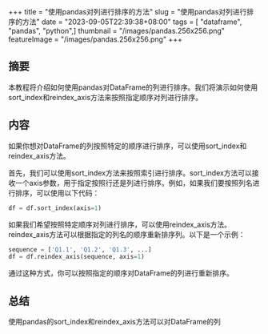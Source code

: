 +++
title = "使用pandas对列进行排序的方法"
slug = "使用pandas对列进行排序的方法"
date = "2023-09-05T22:39:38+08:00"
tags = [ "dataframe", "pandas", "python",]
thumbnail = "/images/pandas.256x256.png"
featureImage = "/images/pandas.256x256.png"
+++


## 摘要
本教程将介绍如何使用pandas对DataFrame的列进行排序。我们将演示如何使用sort_index和reindex_axis方法来按照指定顺序对列进行排序。

## 内容
如果你想对DataFrame的列按照特定的顺序进行排序，可以使用sort_index和reindex_axis方法。

首先，我们可以使用sort_index方法来按照索引进行排序。sort_index方法可以接收一个axis参数，用于指定按照行还是列进行排序。例如，如果我们要按照列名进行排序，可以使用以下代码：

```python
df = df.sort_index(axis=1)
```

如果我们希望按照特定顺序对列进行排序，可以使用reindex_axis方法。reindex_axis方法可以根据指定的列名的顺序重新排序列。以下是一个示例：

```python
sequence = ['Q1.1', 'Q1.2', 'Q1.3', ...]
df = df.reindex_axis(sequence, axis=1)
```

通过这种方式，你可以按照指定的顺序对DataFrame的列进行重新排序。

## 总结
使用pandas的sort_index和reindex_axis方法可以对DataFrame的列


